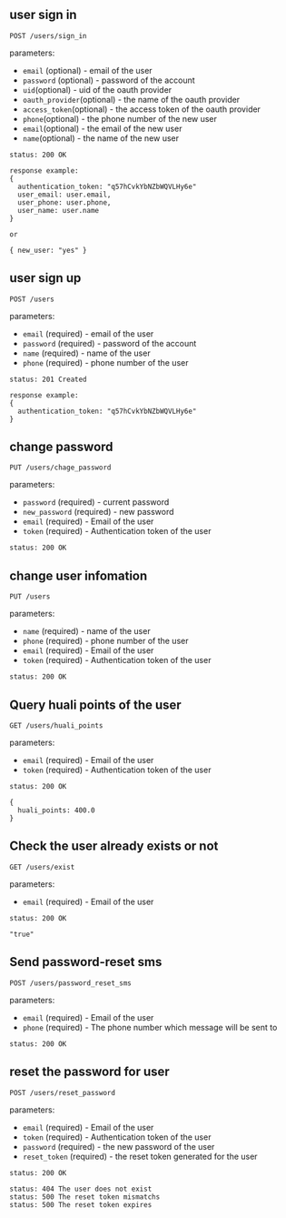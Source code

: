 ## user sign in 

```
POST /users/sign_in
```
parameters:

+ `email` (optional)                   - email of the user
+ `password` (optional)                - password of the account
+ `uid`(optional)                      - uid of the oauth provider
+ `oauth_provider`(optional)           - the name of the oauth provider
+ `access_token`(optional)             - the access token of the oauth provider
+ `phone`(optional)                    - the phone number of the new user
+ `email`(optional)                    - the email of the new user
+ `name`(optional)                     - the name of the new user

```
status: 200 OK

response example:
{
  authentication_token: "q57hCvkYbNZbWQVLHy6e"
  user_email: user.email,
  user_phone: user.phone,
  user_name: user.name 
}

or

{ new_user: "yes" }
```

## user sign up

```
POST /users
```

parameters:

+ `email` (required)                   - email of the user
+ `password` (required)                - password of the account
+ `name` (required)                    - name of the user
+ `phone` (required)                   - phone number of the user

```
status: 201 Created

response example:
{
  authentication_token: "q57hCvkYbNZbWQVLHy6e"
}
```

## change password

```
PUT /users/chage_password
```

parameters:

+ `password` (required)                - current password
+ `new_password` (required)            - new password
+ `email` (required)                   - Email of the user
+ `token` (required)                   - Authentication token of the user

```
status: 200 OK
```

## change user infomation

```
PUT /users
```

parameters:

+ `name` (required)                   - name of the user
+ `phone` (required)                  - phone number of the user
+ `email` (required)                   - Email of the user
+ `token` (required)                   - Authentication token of the user

```
status: 200 OK
```

## Query huali points of the user

```
GET /users/huali_points
```

parameters:

+ `email` (required)                   - Email of the user
+ `token` (required)                   - Authentication token of the user

```
status: 200 OK

{
  huali_points: 400.0
}
```

## Check the user already exists or not
```
GET /users/exist
```

parameters:

+ `email` (required)                   - Email of the user

```
status: 200 OK

"true"
```

## Send password-reset sms
```
POST /users/password_reset_sms
```

parameters:

+ `email` (required)                   - Email of the user
+ `phone` (required)                   - The phone number which message will be sent to 

```
status: 200 OK
```


## reset the password for user
```
POST /users/reset_password
```

parameters:

+ `email` (required)                   - Email of the user
+ `token` (required)                   - Authentication token of the user
+ `password` (required)                - the new password of the user
+ `reset_token` (required)             - the reset token generated for the user

```
status: 200 OK

status: 404 The user does not exist
status: 500 The reset token mismatchs
status: 500 The reset token expires
```
